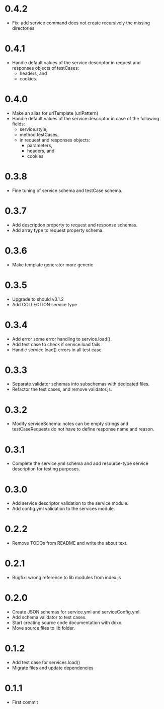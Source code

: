 # 0.4.2

- Fix: add service command does not create recursively the missing directories

# 0.4.1

- Handle default values of the service descriptor 
in request and responses objects of testCases:
   - headers, and
   - cookies.

# 0.4.0

- Make an alias for uriTemplate (urlPattern)
- Handle default values of the service descriptor in case of the following fields:
    - service.style,
    - method.testCases,
    - in request and responses objects:
        - parameters,
        - headers, and
        - cookies.

# 0.3.8

- Fine tuning of service schema and testCase schema.

# 0.3.7

- Add description property to request and response schemas.
- Add array type to request property schema.

# 0.3.6

- Make template generator more generic

# 0.3.5

- Upgrade to should v3.1.2
- Add COLLECTION service type

# 0.3.4

- Add error some error handling to service.load().
- Add test case to check if service.load fails.
- Handle service.load() errors in all test case.

# 0.3.3

- Separate validator schemas into subschemas with dedicated files.
- Refactor the test cases, and remove validator.js.

# 0.3.2

- Modify serviceSchema: notes can be empty strings and testCaseRequests do
not have to define response name and reason.

# 0.3.1

- Complete the service.yml schema and add resource-type service 
description for testing purposes.

# 0.3.0

- Add service descriptor validation to the service module.
- Add config.yml validation to the services module.

# 0.2.2

- Remove TODOs from README and write the about text.

# 0.2.1

- Bugfix: wrong reference to lib modules from index.js

# 0.2.0

- Create JSON schemas for service.yml and serviceConfig.yml.
- Add schema validator to test cases.
- Start creating source code documentation with doxx.
- Move source files to lib folder.

# 0.1.2

- Add test case for services.load()
- Migrate files and update dependencies

# 0.1.1

- First commit
